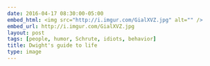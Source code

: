 ```yaml
---
date: 2016-04-17 08:30:00-05:00
embed_html: <img src="http://i.imgur.com/GialXVZ.jpg" alt="" />
embed_url: http://i.imgur.com/GialXVZ.jpg
layout: post
tags: [people, humor, Schrute, idiots, behavior]
title: Dwight's guide to life
type: image
---
```

<img src="http://i.imgur.com/GialXVZ.jpg" alt="" />

